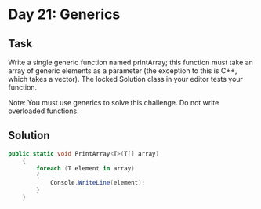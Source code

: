 ﻿# Day 21: Generics

## Task

Write a single generic function named printArray; this function must take an array of generic elements as a parameter (the exception to this is C++, which takes a vector). The locked Solution class in your editor tests your function.

Note: You must use generics to solve this challenge. Do not write overloaded functions.

## Solution

```csharp
public static void PrintArray<T>(T[] array)
    {
        foreach (T element in array)
        {
            Console.WriteLine(element);
        }
    }
```
